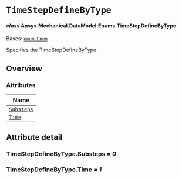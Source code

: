 # `TimeStepDefineByType`

<a id="ansys.mechanical.stubs.v242.Ansys.Mechanical.DataModel.Enums.TimeStepDefineByType"></a>

#### *class* Ansys.Mechanical.DataModel.Enums.TimeStepDefineByType

Bases: [`enum.Enum`](https://docs.python.org/3/library/enum.html#enum.Enum)

Specifies the TimeStepDefineByType.

<!-- !! processed by numpydoc !! -->

<a id="overview"></a>

## Overview

### Attributes

| Name |
| ---------------------------------------------------------------------------------------------------------------------------- |
| [`Substeps`](#TimeStepDefineByType.Substeps) |
| [`Time`](#TimeStepDefineByType.Time) |

<a id="attribute-detail"></a>

## Attribute detail

<a id="TimeStepDefineByType.Substeps"></a>

### TimeStepDefineByType.Substeps *= 0*

<a id="TimeStepDefineByType.Time"></a>

### TimeStepDefineByType.Time *= 1*



